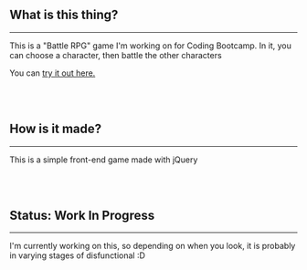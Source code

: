 <h2> What is this thing?</h2>
<hr>
<p>This is a "Battle RPG" game I'm working on for Coding Bootcamp. In it, you can choose a character, then battle the other characters</p>
<p>You can <a href="https://gnefkow.github.io/FightRPG/" target="blank">try it out here.</a></p>
<br>
<br>

<h2>How is it made?</h2>
<hr>
<p>This is a simple front-end game made with jQuery</p>
<br>
<br>

<h2>Status: Work In Progress</h2>
<hr>
<p>I'm currently working on this, so depending on when you look, it is probably in varying stages of disfunctional :D</p>
<br>
<br>




